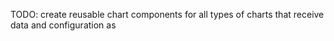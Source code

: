 TODO: create reusable chart components for all types of charts that receive data and configuration as
